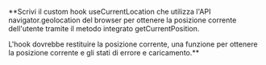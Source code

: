 **Scrivi il custom hook useCurrentLocation che utilizza l'API navigator.geolocation del browser per ottenere la posizione corrente dell'utente tramite il metodo integrato getCurrentPosition.

L'hook dovrebbe restituire la posizione corrente, una funzione per ottenere la posizione corrente e gli stati di errore e caricamento.**
